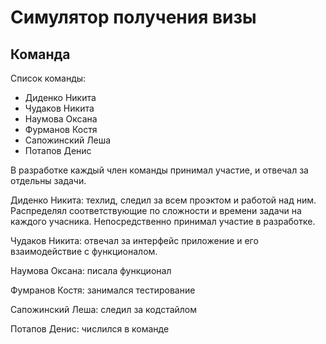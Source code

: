 Симулятор получения визы
========================
Команда
-------
Список команды:
  + Диденко Никита
  + Чудаков Никита
  + Наумова Оксана
  + Фурманов Костя
  + Сапожинский Леша
  + Потапов Денис

В разработке каждый член команды принимал участие, и отвечал за отдельны задачи.

Диденко Никита: техлид, следил за всем проэктом и работой над ним. Распределял соответствующие по сложности и времени задачи на каждого учасника. Непосредственно принимал участие в разработке.

Чудаков Никита: отвечал за интерфейс приложение и его взаимодействие с функционалом.

Наумова Оксана: писала функционал

Фумранов Костя: занимался тестирование

Сапожинский Леша: следил за кодстайлом

Потапов Денис: числился в команде
